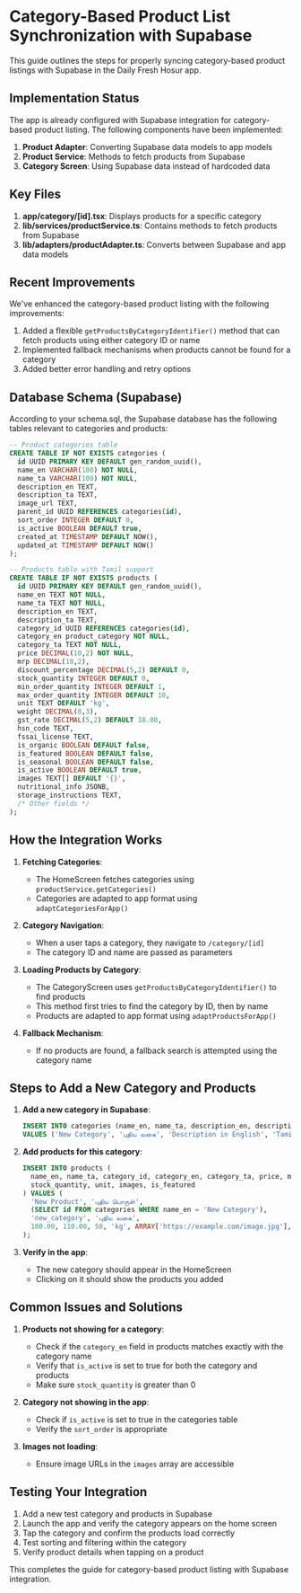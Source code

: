 # Category-Based Product List Synchronization with Supabase

This guide outlines the steps for properly syncing category-based product listings with Supabase in the Daily Fresh Hosur app.

## Implementation Status

The app is already configured with Supabase integration for category-based product listing. The following components have been implemented:

1. **Product Adapter**: Converting Supabase data models to app models
2. **Product Service**: Methods to fetch products from Supabase
3. **Category Screen**: Using Supabase data instead of hardcoded data

## Key Files

1. **app/category/[id].tsx**: Displays products for a specific category
2. **lib/services/productService.ts**: Contains methods to fetch products from Supabase
3. **lib/adapters/productAdapter.ts**: Converts between Supabase and app data models

## Recent Improvements

We've enhanced the category-based product listing with the following improvements:

1. Added a flexible `getProductsByCategoryIdentifier()` method that can fetch products using either category ID or name
2. Implemented fallback mechanisms when products cannot be found for a category
3. Added better error handling and retry options

## Database Schema (Supabase)

According to your schema.sql, the Supabase database has the following tables relevant to categories and products:

```sql
-- Product categories table
CREATE TABLE IF NOT EXISTS categories (
  id UUID PRIMARY KEY DEFAULT gen_random_uuid(),
  name_en VARCHAR(100) NOT NULL,
  name_ta VARCHAR(100) NOT NULL,
  description_en TEXT,
  description_ta TEXT,
  image_url TEXT,
  parent_id UUID REFERENCES categories(id),
  sort_order INTEGER DEFAULT 0,
  is_active BOOLEAN DEFAULT true,
  created_at TIMESTAMP DEFAULT NOW(),
  updated_at TIMESTAMP DEFAULT NOW()
);

-- Products table with Tamil support
CREATE TABLE IF NOT EXISTS products (
  id UUID PRIMARY KEY DEFAULT gen_random_uuid(),
  name_en TEXT NOT NULL,
  name_ta TEXT NOT NULL,
  description_en TEXT,
  description_ta TEXT,
  category_id UUID REFERENCES categories(id),
  category_en product_category NOT NULL,
  category_ta TEXT NOT NULL,
  price DECIMAL(10,2) NOT NULL,
  mrp DECIMAL(10,2),
  discount_percentage DECIMAL(5,2) DEFAULT 0,
  stock_quantity INTEGER DEFAULT 0,
  min_order_quantity INTEGER DEFAULT 1,
  max_order_quantity INTEGER DEFAULT 10,
  unit TEXT DEFAULT 'kg',
  weight DECIMAL(8,3),
  gst_rate DECIMAL(5,2) DEFAULT 18.00,
  hsn_code TEXT,
  fssai_license TEXT,
  is_organic BOOLEAN DEFAULT false,
  is_featured BOOLEAN DEFAULT false,
  is_seasonal BOOLEAN DEFAULT false,
  is_active BOOLEAN DEFAULT true,
  images TEXT[] DEFAULT '{}',
  nutritional_info JSONB,
  storage_instructions TEXT,
  /* Other fields */
);
```

## How the Integration Works

1. **Fetching Categories**:
   - The HomeScreen fetches categories using `productService.getCategories()`
   - Categories are adapted to app format using `adaptCategoriesForApp()`

2. **Category Navigation**:
   - When a user taps a category, they navigate to `/category/[id]`
   - The category ID and name are passed as parameters

3. **Loading Products by Category**:
   - The CategoryScreen uses `getProductsByCategoryIdentifier()` to find products
   - This method first tries to find the category by ID, then by name
   - Products are adapted to app format using `adaptProductsForApp()`

4. **Fallback Mechanism**:
   - If no products are found, a fallback search is attempted using the category name

## Steps to Add a New Category and Products

1. **Add a new category in Supabase**:
   ```sql
   INSERT INTO categories (name_en, name_ta, description_en, description_ta, sort_order)
   VALUES ('New Category', 'புதிய வகை', 'Description in English', 'Tamil description', 7);
   ```

2. **Add products for this category**:
   ```sql
   INSERT INTO products (
     name_en, name_ta, category_id, category_en, category_ta, price, mrp, 
     stock_quantity, unit, images, is_featured
   ) VALUES (
     'New Product', 'புதிய பொருள்', 
     (SELECT id FROM categories WHERE name_en = 'New Category'), 
     'new_category', 'புதிய வகை', 
     100.00, 110.00, 50, 'kg', ARRAY['https://example.com/image.jpg'], true
   );
   ```

3. **Verify in the app**:
   - The new category should appear in the HomeScreen
   - Clicking on it should show the products you added

## Common Issues and Solutions

1. **Products not showing for a category**:
   - Check if the `category_en` field in products matches exactly with the category name
   - Verify that `is_active` is set to true for both the category and products
   - Make sure `stock_quantity` is greater than 0

2. **Category not showing in the app**:
   - Check if `is_active` is set to true in the categories table
   - Verify the `sort_order` is appropriate

3. **Images not loading**:
   - Ensure image URLs in the `images` array are accessible

## Testing Your Integration

1. Add a new test category and products in Supabase
2. Launch the app and verify the category appears on the home screen
3. Tap the category and confirm the products load correctly
4. Test sorting and filtering within the category
5. Verify product details when tapping on a product

This completes the guide for category-based product listing with Supabase integration.